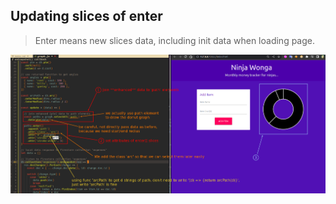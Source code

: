 ## **Updating slices of enter**

> Enter means new slices data, including init data when loading page.

![update enter slices](./pic/01.png)  

